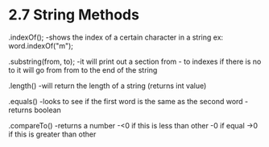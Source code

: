 # 2.7 String Methods

.indexOf();
-shows the index of a certain character in a string
ex: word.indexOf("m");

.substring(from, to);
-it will print out a section from - to indexes
if there is no to it will go from from to the end of the string

.length()
-will return the length of a string (returns int value)

.equals()
-looks to see if the first word is the same as the second word
-returns boolean

.compareTo()
-returns a number 
-<0 if this is less than other
-0 if equal
->0 if this is greater than other

